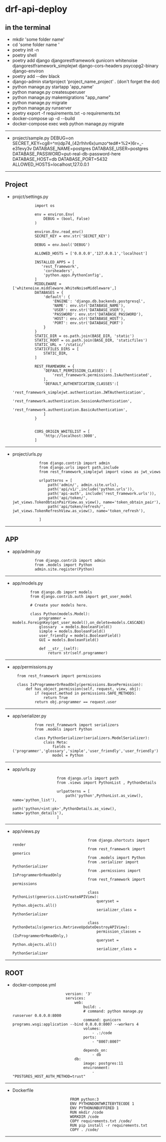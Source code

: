 # drf-api-deploy

## in the terminal

- mkdir 'some folder name'
- cd 'some folder name '
- poetry init -n
- poetry shell
- poetry add django djangorestframework gunicorn whitenoise djangorestframework_simplejwt django-cors-headers psycopg2-binary django-environ
- poetry add --dev black
- django-admin startproject 'project_name_project' . (don't forget the dot)
- python manage.py startapp 'app_name'
- python manage.py createsuperuser
- python manage.py makemigrations "app_name"
- python manage.py migrate
- python manage.py runserver
- poetry export -f requirements.txt -o requirements.txt
- docker-compose up -d --build
- docker-compose exec web python manage.py migrate
---
- project/sample.py
        DEBUG=on
        SECRET_KEY=cg8=^m)dp74_(42r!hhr6x)umzo^ted#+%2*)6r=_-e31evy3v
        DATABASE_NAME=postgres
        DATABASE_USER=postgres
        DATABASE_PASSWORD=put-real-db-password-here
        DATABASE_HOST=db
        DATABASE_PORT=5432
        ALLOWED_HOSTS=localhost,127.0.0.1
        
---

## Project

- projct/settings.py

                import os

                env = environ.Env(
                    DEBUG = (bool, False)
                )

                environ.Env.read_env()
                SECRET_KEY = env.str('SECRET_KEY')

                DEBUG = env.bool('DEBUG')

                ALLOWED_HOSTS = ['0.0.0.0','127.0.0.1','localhost']

                INSTALLED_APPS = [
                   'rest_framework',
                    'corsheaders',
                    'python.apps.PythonConfig',
                ]
                MIDDLEWARE = ['whitenoise.middleware.WhiteNoiseMiddleware',]
                DATABASES = {
                    'default': {
                        'ENGINE': 'django.db.backends.postgresql',
                        'NAME': env.str('DATABASE_NAME'),
                        'USER': env.str('DATABASE_USER'),
                        'PASSWORD': env.str('DATABASE_PASSWORD'),
                        'HOST': env.str('DATABASE_HOST'),
                        'PORT': env.str('DATABASE_PORT')
                    }
                }
                STATIC_DIR = os.path.join(BASE_DIR, 'static')
                STATIC_ROOT = os.path.join(BASE_DIR, 'staticfiles')
                STATIC_URL = '/static/'
                STATICFILES_DIRS = [
                    STATIC_DIR,
                ]

                REST_FRAMEWORK = {
                    'DEFAULT_PERMISSION_CLASSES': [
                        'rest_framework.permissions.IsAuthenticated',
                    ],
                    'DEFAULT_AUTHENTICATION_CLASSES':[
                        'rest_framework_simplejwt.authentication.JWTAuthentication',
                        'rest_framework.authentication.SessionAuthentication',
                        'rest_framework.authentication.BasicAuthentication',
                    ]
                }


                CORS_ORIGIN_WHITELIST = [
                    'http://localhost:3000',
                ]
                
---
- project/urls.py

                  from django.contrib import admin
                  from django.urls import path,include
                  from rest_framework_simplejwt import views as jwt_views

                  urlpatterns = [
                      path('admin/', admin.site.urls),
                      path('api/v1/',include('python.urls')),
                      path('api-auth', include('rest_framework.urls')),
                      path('api/token/', jwt_views.TokenObtainPairView.as_view(), name='token_obtain_pair'),
                      path('api/token/refresh/', jwt_views.TokenRefreshView.as_view(), name='token_refresh'),

                  ]
                  
---

## APP

- app/admin.py

                from django.contrib import admin
                from .models import Python
                admin.site.register(Python)
                
---
- app/models.py

              from django.db import models
              from django.contrib.auth import get_user_model

              # Create your models here.

              class Python(models.Model):
                  programmer = models.ForeignKey(get_user_model(),on_delete=models.CASCADE)
                  glossary  = models.BooleanField()
                  simple = models.BooleanField()
                  user_friendly = models.BooleanField()
                  GUI = models.BooleanField()

                  def __str__(self):
                      return str(self.programmer)
                      
---

- app/permissions.py

        from rest_framework import permissions

        class IsProgrammerOrReadOnly(permissions.BasePermission):
            def has_object_permission(self, request, view, obj):
                if request.method in permissions.SAFE_METHODS:
                    return True
                return obj.programmer == request.user
                
---

- app/serializer.py

                from rest_framework import serializers
                from .models import Python

                class PythonSerializer(serializers.ModelSerializer):
                    class Meta:
                        fields = ('programmer','glossary','simple','user_friendly','user_friendly')
                        model = Python
                        
---

- app/urls.py

                          from django.urls import path
                          from .views import PythonList , PythonDetails

                          urlpatterns = [
                              path('python',PythonList.as_view(), name='python_list'),
                              path('python/<int:pk>',PythonDetails.as_view(), name='python_details'),
                          ]
                          
---

- app/views.py

                                        from django.shortcuts import render
                                        from rest_framework import generics
                                        from .models import Python
                                        from .serializer import PythonSerializer
                                        from .permissions import IsProgrammerOrReadOnly
                                        from rest_framework import permissions

                                        class PythonList(generics.ListCreateAPIView):
                                            queryset = Python.objects.all()
                                            serializer_class = PythonSerializer

                                        class PythonDetails(generics.RetrieveUpdateDestroyAPIView):
                                            permission_classes = (IsProgrammerOrReadOnly,)
                                            queryset = Python.objects.all()
                                            serializer_class = PythonSerializer
---

## ROOT

- docker-compose.yml

                              version: '3'
                              services:
                                  web:
                                      build: .
                                      # command: python manage.py runserver 0.0.0.0:8000
                                      command: gunicorn programs.wsgi:application --bind 0.0.0.0:8007 --workers 4
                                      volumes:
                                          - .:/code
                                      ports:
                                          - "8007:8007"

                                      depends_on:
                                          - db
                                  db:
                                      image: postgres:11
                                      environment:
                                          - "POSTGRES_HOST_AUTH_METHOD=trust"
                                          
---

- Dockerfile

                                FROM python:3
                                ENV PYTHONDONTWRITEBYTECODE 1
                                ENV PYTHONUNBUFFERED 1
                                RUN mkdir /code
                                WORKDIR /code
                                COPY requirements.txt /code/
                                RUN pip install -r requirements.txt
                                COPY . /code/
---

